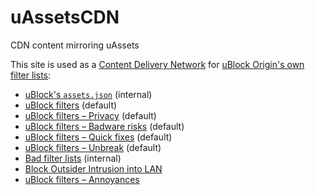 # uAssetsCDN

CDN content mirroring uAssets

This site is used as a [Content Delivery Network](https://en.wikipedia.org/wiki/Content_delivery_network) for [uBlock Origin's own filter lists](https://github.com/uBlockOrigin/uAssets/tree/master/filters):

*   [uBlock's `assets.json`](./ublock/assets.json) (internal)
*   [uBlock filters](./filters/filters.min.txt) (default)
*   [uBlock filters – Privacy](./filters/privacy.min.txt) (default)
*   [uBlock filters – Badware risks](./filters/badware.txt) (default)
*   [uBlock filters – Quick fixes](./filters/quick-fixes.txt) (default)
*   [uBlock filters – Unbreak](./filters/unbreak.txt) (default)
*   [Bad filter lists](./filters/badlists.txt) (internal)
*   [Block Outsider Intrusion into LAN](./filters/lan-block.txt)
*   [uBlock filters – Annoyances](./filters/annoyances.txt)
